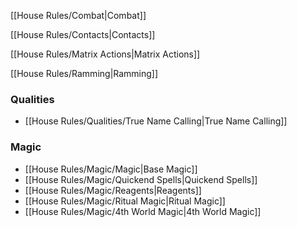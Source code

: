 [[House Rules/Combat|Combat]]

[[House Rules/Contacts|Contacts]]

[[House Rules/Matrix Actions|Matrix Actions]]

[[House Rules/Ramming|Ramming]]

### Qualities
- [[House Rules/Qualities/True Name Calling|True Name Calling]]


### Magic
- [[House Rules/Magic/Magic|Base Magic]]
- [[House Rules/Magic/Quickend Spells|Quickend Spells]]
- [[House Rules/Magic/Reagents|Reagents]]
- [[House Rules/Magic/Ritual Magic|Ritual Magic]]
- [[House Rules/Magic/4th World Magic|4th World Magic]]
